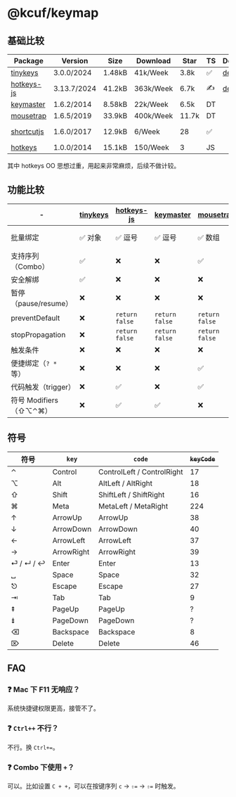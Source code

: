# @kcuf/keymap

## 基础比较

| Package | Version | Size | Download | Star | TS | Demo | Test |
| ---- | ---- | ---- | ---- | ---- | ---- | ---- | ---- |
| [tinykeys] | 3.0.0/2024 | 1.48kB | 41k/Week | 3.8k | ✅ | [demo](https://jamiebuilds.github.io/tinykeys) | - |
| [hotkeys-js] | 3.13.7/2024 | 41.2kB | 363k/Week | 6.7k | ✍ | [demo](https://wangchujiang.com/hotkeys-js) | Jest |
| [keymaster] | 1.6.2/2014 | 8.58kB | 22k/Week | 6.5k | DT |  | - |
| [mousetrap] | 1.6.5/2019 | 33.9kB | 400k/Week | 11.7k | DT |  | Mocha |
| [shortcutjs] | 1.6.0/2017 | 12.9kB | 6/Week | 28 | ✅ |  | Jest ★ |
| [hotkeys] | 1.0.0/2014 | 15.1kB | 150/Week | 3 | JS |  |  |

其中 hotkeys OO 思想过重，用起来非常麻烦，后续不做计较。

## 功能比较

| - | [tinykeys] | [hotkeys-js] | [keymaster] | [mousetrap] | [shortcutjs] |
| ---- | ---- | ---- | ---- | ---- | ---- |
| 批量绑定 | ✅ 对象 | ✅ 逗号 | ✅ 逗号 | ✅ 数组 | ✅ 对象数组 |
| 支持序列（Combo） | ✅ | ❌ | ❌ | ✅ | ❌ |
| 安全解绑 | ✅ | ❌ | ❌ | ❌ | ❌ |
| 暂停（pause/resume） | ❌ | ❌ | ❌ | ❌ | ✅ |
| preventDefault | ❌ | `return false` | `return false` | `return false` | `options` |
| stopPropagation | ❌ | `return false` | `return false` | `return false` | ❌ |
| 触发条件 | ❌ | ❌ | ❌ | ❌ | ❌ |
| 便捷绑定（`? *` 等） | ❌ | ❌ | ❌ | ✅ | ❌ |
| 代码触发（trigger） | ❌ | ✅ | ❌ | ✅ | ❌ |
| 符号 Modifiers（⇧⌥⌃⌘） | ❌ | ✅ | ✅ | ❌ | ❌ |

[tinykeys]: https://www.npmjs.com/package/tinykeys
[hotkeys-js]: https://www.npmjs.com/package/hotkeys-js
[keymaster]: https://www.npmjs.com/package/keymaster
[mousetrap]: https://www.npmjs.com/package/mousetrap
[shortcutjs]: https://www.npmjs.com/package/shortcutjs
[hotkeys]: https://www.npmjs.com/package/hotkeys

## 符号

| 符号 | `key` | `code` | ~~`keyCode`~~ |
| --- | --- | --- | --- |
| ⌃ | Control | ControlLeft / ControlRight | 17 |
| ⌥ | Alt | AltLeft / AltRight | 18 |
| ⇧ | Shift | ShiftLeft / ShiftRight | 16 |
| ⌘ | Meta | MetaLeft / MetaRight | 224 |
| ↑ | ArrowUp | ArrowUp | 38 |
| ↓ | ArrowDown | ArrowDown | 40 |
| ← | ArrowLeft | ArrowLeft | 37 |
| → | ArrowRight | ArrowRight | 39 |
| ⏎ / ↵ / ↩ | Enter | Enter | 13 |
| ␣ | Space | Space | 32 |
| ⎋ | Escape | Escape | 27 |
| ⇥ | Tab | Tab | 9 |
| ⇞ | PageUp | PageUp | ? |
| ⇟ | PageDown | PageDown | ? |
| ⌫ | Backspace | Backspace | 8 |
| ⌦ | Delete | Delete | 46 |

## FAQ

### ❓ Mac 下 F11 无响应？

系统快捷键权限更高，接管不了。

### ❓ `Ctrl++` 不行？

不行。换 `Ctrl+=`。

### ❓ Combo 下使用 `+`？

可以。比如设置 `C + +`，可以在按键序列 `c` → `⇧=` → `⇧=` 时触发。